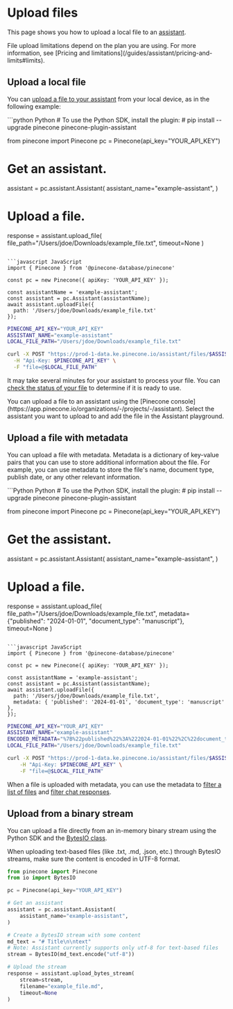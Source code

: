 # Upload files

This page shows you how to upload a local file to an [assistant](/guides/assistant/overview).

<Note>
  File upload limitations depend on the plan you are using. For more information, see [Pricing and limitations](/guides/assistant/pricing-and-limits#limits).
</Note>

## Upload a local file

You can [upload a file to your assistant](/reference/api/2025-01/assistant/upload_file) from your local device, as in the following example:

<CodeGroup>
  ```python Python
  # To use the Python SDK, install the plugin:
  # pip install --upgrade pinecone pinecone-plugin-assistant

  from pinecone import Pinecone
  pc = Pinecone(api_key="YOUR_API_KEY")

  # Get an assistant.
  assistant = pc.assistant.Assistant(
      assistant_name="example-assistant", 
  )

  # Upload a file.
  response = assistant.upload_file(
      file_path="/Users/jdoe/Downloads/example_file.txt",
      timeout=None
  )
  ```

  ```javascript JavaScript
  import { Pinecone } from '@pinecone-database/pinecone'

  const pc = new Pinecone({ apiKey: 'YOUR_API_KEY' });

  const assistantName = 'example-assistant';
  const assistant = pc.Assistant(assistantName);
  await assistant.uploadFile({
    path: '/Users/jdoe/Downloads/example_file.txt'
  });
  ```

  ```bash curl
  PINECONE_API_KEY="YOUR_API_KEY"
  ASSISTANT_NAME="example-assistant"
  LOCAL_FILE_PATH="/Users/jdoe/Downloads/example_file.txt"

  curl -X POST "https://prod-1-data.ke.pinecone.io/assistant/files/$ASSISTANT_NAME" \
    -H "Api-Key: $PINECONE_API_KEY" \
    -F "file=@$LOCAL_FILE_PATH"
  ```
</CodeGroup>

It may take several minutes for your assistant to process your file. You can [check the status of your file](/guides/assistant/manage-files#get-the-status-of-a-file) to determine if it is ready to use.

<Tip>
  You can upload a file to an assistant using the [Pinecone console](https://app.pinecone.io/organizations/-/projects/-/assistant). Select the assistant you want to upload to and add the file in the Assistant playground.
</Tip>

## Upload a file with metadata

You can upload a file with metadata. Metadata is a dictionary of key-value pairs that you can use to store additional information about the file. For example, you can use metadata to store the file's name, document type, publish date, or any other relevant information.

<CodeGroup>
  ```Python Python
  # To use the Python SDK, install the plugin:
  # pip install --upgrade pinecone pinecone-plugin-assistant

  from pinecone import Pinecone
  pc = Pinecone(api_key="YOUR_API_KEY")

  # Get the assistant.
  assistant = pc.assistant.Assistant(
      assistant_name="example-assistant", 
  )

  # Upload a file.
  response = assistant.upload_file(
      file_path="/Users/jdoe/Downloads/example_file.txt",
      metadata={"published": "2024-01-01", "document_type": "manuscript"},
      timeout=None
  )
  ```

  ```javascript JavaScript
  import { Pinecone } from '@pinecone-database/pinecone'

  const pc = new Pinecone({ apiKey: 'YOUR_API_KEY' });

  const assistantName = 'example-assistant';
  const assistant = pc.Assistant(assistantName);
  await assistant.uploadFile({
    path: '/Users/jdoe/Downloads/example_file.txt',
    metadata: { 'published': '2024-01-01', 'document_type': 'manuscript' },
  });
  ```

  ```bash curl
  PINECONE_API_KEY="YOUR_API_KEY"
  ASSISTANT_NAME="example-assistant"
  ENCODED_METADATA="%7B%22published%22%3A%222024-01-01%22%2C%22document_type%22%3A%22script%22%7D" # URL encoded metadata - See w3schools.com/tags/ref_urlencode.ASP
  LOCAL_FILE_PATH="/Users/jdoe/Downloads/example_file.txt"

  curl -X POST "https://prod-1-data.ke.pinecone.io/assistant/files/$ASSISTANT_NAME?metadata=$ENCODED_METADATA" \
      -H "Api-Key: $PINECONE_API_KEY" \
      -F "file=@$LOCAL_FILE_PATH"
  ```
</CodeGroup>

When a file is uploaded with metadata, you can use the metadata to [filter a list of files](/guides/assistant/manage-files#view-a-filtered-list-of-files) and [filter chat responses](/guides/assistant/chat-with-assistant#filter-chat-with-metadata).

## Upload from a binary stream

You can upload a file directly from an in-memory binary stream using the Python SDK and the [BytesIO class](https://docs.python.org/3/library/io.html#io.BytesIO).

<Note>
  When uploading text-based files (like .txt, .md, .json, etc.) through BytesIO streams, make sure the content is encoded in UTF-8 format.
</Note>

```python Python
from pinecone import Pinecone
from io import BytesIO

pc = Pinecone(api_key="YOUR_API_KEY")

# Get an assistant
assistant = pc.assistant.Assistant(
    assistant_name="example-assistant", 
)

# Create a BytesIO stream with some content
md_text = "# Title\n\ntext"
# Note: Assistant currently supports only utf-8 for text-based files
stream = BytesIO(md_text.encode("utf-8"))

# Upload the stream
response = assistant.upload_bytes_stream(
    stream=stream,
    filename="example_file.md",
    timeout=None
)
```
